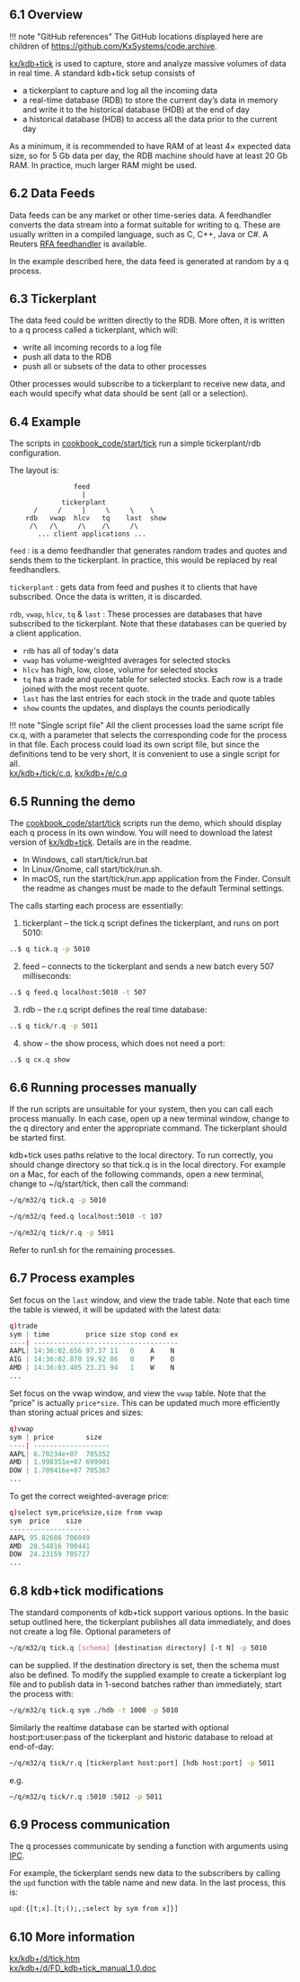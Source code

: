 ## 6.1 Overview

!!! note "GitHub references"
    The GitHub locations displayed here are children of https://github.com/KxSystems/code.archive.

<i class="fa fa-github"></i> 
[kx/kdb+tick](https://github.com/KxSystems/code.archive/tree/master/kx/kdb%2Btick) is used to capture, store and analyze massive volumes of data in real time. A standard kdb+tick setup consists of

- a tickerplant to capture and log all the incoming data
- a real-time database (RDB) to store the current day’s data in memory and write it to the historical database (HDB) at the end of day
- a historical database (HDB) to access all the data prior to the current day

As a minimum, it is recommended to have RAM of at least 4× expected data size, so for 5&nbsp;Gb data per day, the RDB machine should have at least 20&nbsp;Gb RAM. In practice, much larger RAM might be used.


## 6.2 Data Feeds

Data feeds can be any market or other time-series data. A feedhandler converts the data stream into a format suitable for writing to q. These are usually written in a compiled language, such as C, C++, Java or C\#. A Reuters <i class="fa fa-github"></i> [RFA feedhandler](https://github.com/KxSystems/code.archive/blob/master/kx/kdb%2B/c/feed/rfa.zip) is available.

In the example described here, the data feed is generated at random by a q process.


## 6.3 Tickerplant

The data feed could be written directly to the RDB. More often, it is written to a q process called a tickerplant, which will:

- write all incoming records to a log file
- push all data to the RDB
- push all or subsets of the data to other processes

Other processes would subscribe to a tickerplant to receive new data, and each would specify what data should be sent (all or a selection).


## 6.4 Example

The scripts in <i class="fa fa-github"></i> [cookbook_code/start/tick](https://github.com/KxSystems/code.archive/tree/master/cookbook_code/start/tick) run a simple tickerplant/rdb configuration.

The layout is:
```
                feed
                  |
             tickerplant
      /     /     |     \     \    \
    rdb   vwap  hlcv   tq    last  show
     /\   /\     /\    /\     /\
       ... client applications ...
```

`feed`
: is a demo feedhandler that generates random trades and quotes and sends them to the tickerplant. In practice, this would be replaced by real feedhandlers.

`tickerplant`
: gets data from feed and pushes it to clients that have subscribed. Once the data is written, it is discarded.

`rdb`, `vwap`, `hlcv`, `tq` & `last`
: These processes are databases that have subscribed to the tickerplant. Note that these databases can be queried by a client application.

- `rdb` has all of today's data
- `vwap` has volume-weighted averages for selected stocks
- `hlcv` has high, low, close, volume for selected stocks
- `tq` has a trade and quote table for selected stocks. Each row is a trade joined with the most recent quote.
- `last` has the last entries for each stock in the trade and quote tables
- `show` counts the updates, and displays the counts periodically

!!! note "Single script file"
    All the client processes load the same script file cx.q, with a parameter that selects the corresponding code for the process in that file. Each process could load its own script file, but since the definitions tend to be very short, it is convenient to use a single script for all.  
    <i class="fa fa-hand-o-right"></i> [kx/kdb+/tick/c.q](https://github.com/KxSystems/code.archive/blob/master/kx/kdb%2B/tick/c.q), [kx/kdb+/e/c.q](https://github.com/KxSystems/code.archive/blob/master/kx/kdb%2B/e/c.q)


## 6.5 Running the demo

The <i class="fa fa-github"></i> [cookbook_code/start/tick](https://github.com/KxSystems/code.archive/tree/master/cookbook_code/start/tick) scripts run the demo, which should display each q process in its own window. You will need to download the latest version of <i class="fa fa-github"></i> 
[kx/kdb+tick](https://github.com/KxSystems/code.archive/tree/master/kx/kdb%2Btick). Details are in the readme.

- In Windows, call start/tick/run.bat
- In Linux/Gnome, call start/tick/run.sh. 
- In macOS, run the start/tick/run.app application from the Finder. Consult the readme as changes must be made to the default Terminal settings.

The calls starting each process are essentially:

1. tickerplant – the tick.q script defines the tickerplant, and runs on port 5010:
```bash
..$ q tick.q -p 5010
```
2. feed – connects to the tickerplant and sends a new batch every 507 milliseconds:
```bash
..$ q feed.q localhost:5010 -t 507
```
3. rdb – the r.q script defines the real time database:
```bash
..$ q tick/r.q -p 5011
```
4. show – the show process, which does not need a port:
```bash
..$ q cx.q show
```


## 6.6 Running processes manually

If the run scripts are unsuitable for your system, then you can call each process manually. In each case, open up a new terminal window, change to the q directory and enter the appropriate command. The tickerplant should be started first.

kdb+tick uses paths relative to the local directory. To run correctly, you should change directory so that tick.q is in the local directory. For example on a Mac, for each of the following commands, open a new terminal, change to ~/q/start/tick, then call the command:
```bash
~/q/m32/q tick.q -p 5010

~/q/m32/q feed.q localhost:5010 -t 107

~/q/m32/q tick/r.q -p 5011
```
Refer to run1.sh for the remaining processes.


## 6.7 Process examples

Set focus on the `last` window, and view the trade table. Note that each time the table is viewed, it will be updated with the latest data:
```q
q)trade
sym | time         price size stop cond ex
----| ------------------------------------
AAPL| 14:36:02.656 97.37 11   0    A    N
AIG | 14:36:02.870 19.92 86   0    P    O
AMD | 14:36:03.405 23.21 94   1    W    N
...
```
Set focus on the vwap window, and view the `vwap` table. Note that the “price” is actually `price*size`. This can be updated much more efficiently than storing actual prices and sizes:
```q
q)vwap
sym | price        size
----| -------------------
AAPL| 6.70234e+07  705352
AMD | 1.998351e+07 699901
DOW | 1.709416e+07 705367
...
```
To get the correct weighted-average price:
```q
q)select sym,price%size,size from vwap
sym  price    size
--------------------
AAPL 95.02686 706049
AMD  28.54816 700441
DOW  24.23159 705727
...
```


## 6.8 kdb+tick modifications

The standard components of kdb+tick support various options. In the basic setup outlined here, the tickerplant publishes all data immediately, and does not create a log file. Optional parameters of
```bash
~/q/m32/q tick.q [schema] [destination directory] [-t N] -p 5010
```
can be supplied. If the destination directory is set, then the schema must also be defined. To modify the supplied example to create a tickerplant log file and to publish data in 1-second batches rather than immediately, start the process with:
```bash
~/q/m32/q tick.q sym ./hdb -t 1000 -p 5010
```
Similarly the realtime database can be started with optional host:port:user:pass of the tickerplant and historic database to reload at end-of-day:
```bash
~/q/m32/q tick/r.q [tickerplant host:port] [hdb host:port] -p 5011
```
e.g.
```bash
~/q/m32/q tick/r.q :5010 :5012 -p 5011
```


## 6.9 Process communication

The q processes communicate by sending a function with arguments using [IPC](ipc).

For example, the tickerplant sends new data to the subscribers by calling the `upd` function with the table name and new data. In the last process, this is:
```q
upd:{[t;x].[t;();,;select by sym from x]}]
```


## 6.10 More information

<i class="fa fa-github"></i> [kx/kdb+/d/tick.htm](https://github.com/KxSystems/code.archive/blob/master/kx/kdb%2B/d/tick.htm)  
<i class="fa fa-github"></i> [kx/kdb+/d/FD_kdb+tick_manual_1.0.doc](https://github.com/KxSystems/code.archive/blob/master/kx/kdb%2B/d/FD_kdb%2Btick_manual_1.0.doc)
